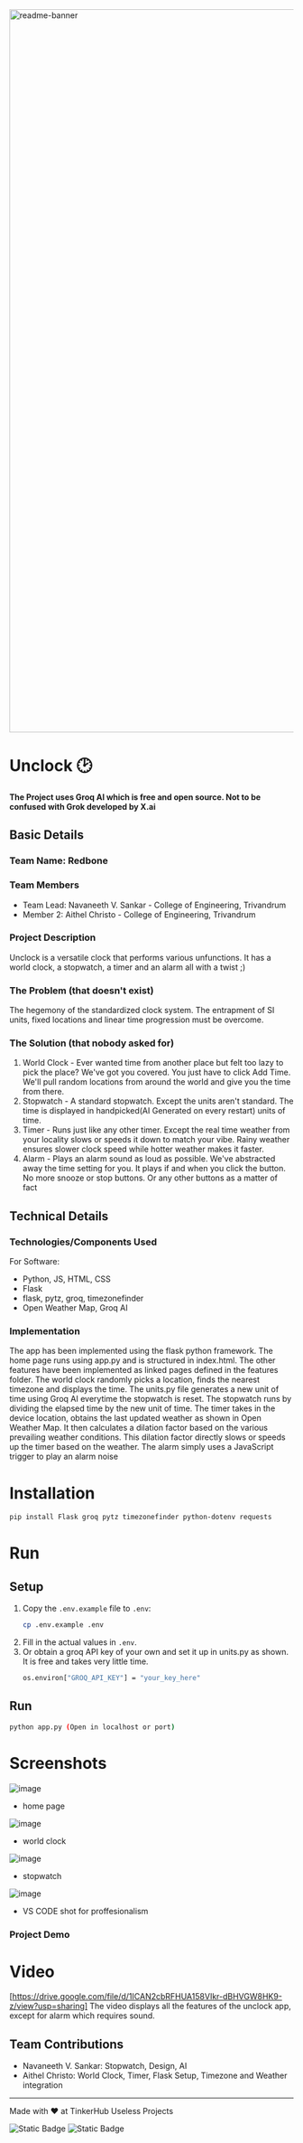 <img width="1280" alt="readme-banner" src="https://github.com/user-attachments/assets/35332e92-44cb-425b-9dff-27bcf1023c6c">

# Unclock 🕑
**The Project uses Groq AI which is free and open source. Not to be confused with Grok developed by X.ai**

## Basic Details
### Team Name: Redbone


### Team Members
- Team Lead: Navaneeth V. Sankar - College of Engineering, Trivandrum
- Member 2: Aithel Christo - College of Engineering, Trivandrum

### Project Description
Unclock is a versatile clock that performs various unfunctions. It has a world clock, a stopwatch, a timer and an alarm all with a twist ;)

### The Problem (that doesn't exist)
The hegemony of the standardized clock system. The entrapment of SI units, fixed locations and linear time progression must be overcome.

### The Solution (that nobody asked for)
1. World Clock - Ever wanted time from another place but felt too lazy to pick the place? We've got you covered. You just have to click Add Time. We'll pull random locations from around the world and give you the time from there.
2. Stopwatch - A standard stopwatch. Except the units aren't standard. The time is displayed in handpicked(AI Generated on every restart) units of time.
3. Timer - Runs just like any other timer. Except the real time weather from your locality slows or speeds it down to match your vibe. Rainy weather ensures slower clock speed while hotter weather makes it faster.
4. Alarm - Plays an alarm sound as loud as possible. We've abstracted away the time setting for you. It plays if and when you click the button. No more snooze or stop buttons. Or any other buttons as a matter of fact

## Technical Details
### Technologies/Components Used
For Software:
- Python, JS, HTML, CSS
- Flask
- flask, pytz, groq, timezonefinder
- Open Weather Map, Groq AI


### Implementation
The app has been implemented using the flask python framework. The home page runs using app.py and is structured in index.html. The other features have been implemented as linked pages defined in the features folder. 
The world clock randomly picks a location, finds the nearest timezone and displays the time.
The units.py file generates a new unit of time using Groq AI everytime the stopwatch is reset. The stopwatch runs by dividing the elapsed time by the new unit of time.
The timer takes in the device location, obtains the last updated weather as shown in Open Weather Map. It then calculates a dilation factor based on the various prevailing weather conditions. This dilation factor directly slows or speeds up the timer based on the weather.
The alarm simply uses a JavaScript trigger to play an alarm noise

# Installation
```bash
pip install Flask groq pytz timezonefinder python-dotenv requests
```

# Run
## Setup

1. Copy the `.env.example` file to `.env`:
   ```bash
   cp .env.example .env
   ```
2. Fill in the actual values in `.env`.
3. Or obtain a groq API key of your own and set it up in units.py as shown. It is free and takes very little time.
   ```bash
   os.environ["GROQ_API_KEY"] = "your_key_here"
   ```
## Run
```bash
python app.py (Open in localhost or port)
```
# Screenshots
![image](https://github.com/user-attachments/assets/eebd5f2a-94e4-481f-b5ac-09997da8a193)
* home page

![image](https://github.com/user-attachments/assets/1db3adcc-b8ae-41d5-8716-7f85ef7079d2)
* world clock

![image](https://github.com/user-attachments/assets/bb0d4891-0253-4abc-9a06-fda85c46e35e)
* stopwatch

![image](https://github.com/user-attachments/assets/bf4c1f58-4f9d-4f9b-a9d1-d17440850709)
* VS CODE shot for proffesionalism


### Project Demo
# Video
[https://drive.google.com/file/d/1ICAN2cbRFHUA158VIkr-dBHVGW8HK9-z/view?usp=sharing]
The video displays all the features of the unclock app, except for alarm which requires sound.


## Team Contributions
- Navaneeth V. Sankar: Stopwatch, Design, AI
- Aithel Christo: World Clock, Timer, Flask Setup, Timezone and Weather integration

---
Made with ❤️ at TinkerHub Useless Projects 

![Static Badge](https://img.shields.io/badge/TinkerHub-24?color=%23000000&link=https%3A%2F%2Fwww.tinkerhub.org%2F)
![Static Badge](https://img.shields.io/badge/UselessProject--24-24?link=https%3A%2F%2Fwww.tinkerhub.org%2Fevents%2FQ2Q1TQKX6Q%2FUseless%2520Projects)


